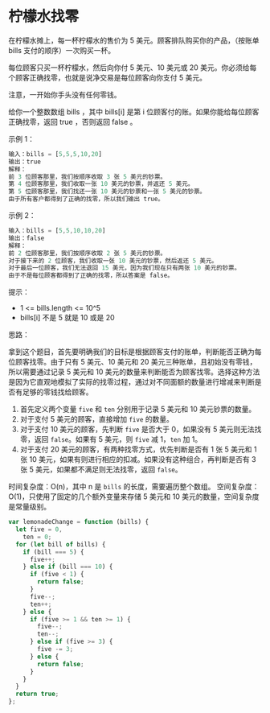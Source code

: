 # 柠檬水找零

在柠檬水摊上，每一杯柠檬水的售价为 5 美元。顾客排队购买你的产品，（按账单 bills 支付的顺序）一次购买一杯。

每位顾客只买一杯柠檬水，然后向你付 5 美元、10 美元或 20 美元。你必须给每个顾客正确找零，也就是说净交易是每位顾客向你支付 5 美元。

注意，一开始你手头没有任何零钱。

给你一个整数数组 bills ，其中 bills[i] 是第 i 位顾客付的账。如果你能给每位顾客正确找零，返回 true ，否则返回 false 。

示例 1：

```js
输入：bills = [5,5,5,10,20]
输出：true
解释：
前 3 位顾客那里，我们按顺序收取 3 张 5 美元的钞票。
第 4 位顾客那里，我们收取一张 10 美元的钞票，并返还 5 美元。
第 5 位顾客那里，我们找还一张 10 美元的钞票和一张 5 美元的钞票。
由于所有客户都得到了正确的找零，所以我们输出 true。
```

示例 2：

```js
输入：bills = [5,5,10,10,20]
输出：false
解释：
前 2 位顾客那里，我们按顺序收取 2 张 5 美元的钞票。
对于接下来的 2 位顾客，我们收取一张 10 美元的钞票，然后返还 5 美元。
对于最后一位顾客，我们无法退回 15 美元，因为我们现在只有两张 10 美元的钞票。
由于不是每位顾客都得到了正确的找零，所以答案是 false。
```

提示：

- 1 <= bills.length <= 10^5
- bills[i] 不是 5 就是 10 或是 20

思路：

拿到这个题目，首先要明确我们的目标是根据顾客支付的账单，判断能否正确为每位顾客找零。由于只有 5 美元、10 美元和 20 美元三种账单，且初始没有零钱，所以需要通过记录 5 美元和 10 美元的数量来判断能否为顾客找零。选择这种方法是因为它直观地模拟了实际的找零过程，通过对不同面额的数量进行增减来判断是否有足够的零钱找给顾客。

1. 首先定义两个变量 `five` 和 `ten` 分别用于记录 5 美元和 10 美元钞票的数量。
2. 对于支付 5 美元的顾客，直接增加 `five` 的数量。
3. 对于支付 10 美元的顾客，先判断 `five` 是否大于 0，如果没有 5 美元则无法找零，返回 `false`。如果有 5 美元，则 `five` 减 1，`ten` 加 1。
4. 对于支付 20 美元的顾客，有两种找零方式，优先判断是否有 1 张 5 美元和 1 张 10 美元，如果有则进行相应的扣减。如果没有这种组合，再判断是否有 3 张 5 美元，如果都不满足则无法找零，返回 `false`。

时间复杂度：O(n)，其中 n 是 `bills` 的长度，需要遍历整个数组。
空间复杂度：O(1)，只使用了固定的几个额外变量来存储 5 美元和 10 美元的数量，空间复杂度是常量级别。

```js
var lemonadeChange = function (bills) {
  let five = 0,
    ten = 0;
  for (let bill of bills) {
    if (bill === 5) {
      five++;
    } else if (bill === 10) {
      if (five < 1) {
        return false;
      }
      five--;
      ten++;
    } else {
      if (five >= 1 && ten >= 1) {
        five--;
        ten--;
      } else if (five >= 3) {
        five -= 3;
      } else {
        return false;
      }
    }
  }
  return true;
};
```
